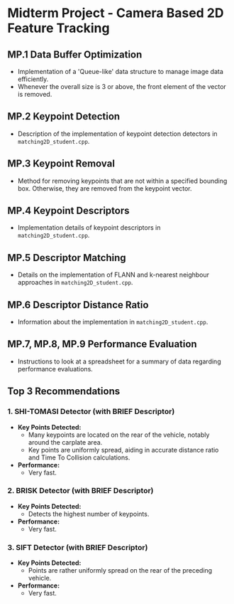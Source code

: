 
# Midterm Project - Camera Based 2D Feature Tracking

## MP.1 Data Buffer Optimization
- Implementation of a 'Queue-like' data structure to manage image data efficiently.
- Whenever the overall size is 3 or above, the front element of the vector is removed.

## MP.2 Keypoint Detection
- Description of the implementation of keypoint detection detectors in `matching2D_student.cpp`.

## MP.3 Keypoint Removal
- Method for removing keypoints that are not within a specified bounding box. Otherwise, they are removed from the keypoint
vector.

## MP.4 Keypoint Descriptors
- Implementation details of keypoint descriptors in `matching2D_student.cpp`.

## MP.5 Descriptor Matching
- Details on the implementation of FLANN and k-nearest neighbour approaches in `matching2D_student.cpp`.

## MP.6 Descriptor Distance Ratio
- Information about the implementation in `matching2D_student.cpp`.

## MP.7, MP.8, MP.9 Performance Evaluation
- Instructions to look at a spreadsheet for a summary of data regarding performance evaluations.

## Top 3 Recommendations

### 1. SHI-TOMASI Detector (with BRIEF Descriptor)
- **Key Points Detected:**
  - Many keypoints are located on the rear of the vehicle, notably around the carplate area.
  - Key points are uniformly spread, aiding in accurate distance ratio and Time To Collision calculations.
- **Performance:**
  - Very fast.

### 2. BRISK Detector (with BRIEF Descriptor)
- **Key Points Detected:**
  - Detects the highest number of keypoints.
- **Performance:**
  - Very fast.

### 3. SIFT Detector (with BRIEF Descriptor)
- **Key Points Detected:**
  - Points are rather uniformly spread on the rear of the preceding vehicle.
- **Performance:**
  - Very fast.



